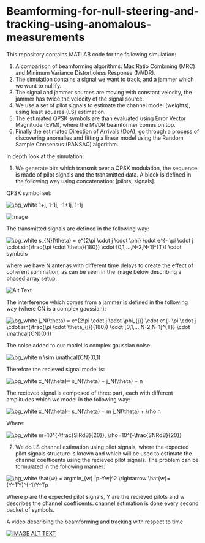 # Beamforming-for-null-steering-and-tracking-using-anomalous-measurements

This repository contains MATLAB code for the following simulation:
1. A comparison of beamforming algorithms: Max Ratio Combining (MRC) and Minimum Variance Distortioless Response (MVDR).
2. The simulation contains a signal we want to track, and a jammer which we want to nullify.
3. The signal and jammer sources are moving with constant velocity, the jammer has twice the velocity of the signal source.
4. We use a set of pilot signals to estimate the channel model (weights), using least squares (LS) estimation.
5. The estimated QPSK symbols are than evaluated using Error Vector Magnitude (EVM), where the MVDR beamformer comes on top.
6. Finally the estimated Direction of Arrivals (DoA), go through a process of discovering anomalies and fitting a linear model using the Random Sample Consensus (RANSAC) algorithm. 

In depth look at the simulation:

1. We generate bits which transmit over a QPSK modulation, the sequence is made of pilot signals and the transmitted data. 
A block is defined in the following way using concatenation: [pilots, signals]. 

QPSK symbol set:

<img src="https://latex.codecogs.com/png.image?\dpi{110}&space;\bg_white&space;1&plus;j,&space;1-1j,&space;-1&plus;1j,&space;1-1j" title="\bg_white 1+j, 1-1j, -1+1j, 1-1j" />

![image](https://user-images.githubusercontent.com/60748408/150105145-57990d96-8ed5-4209-9538-1278fda34ae6.png)


The transmitted signals are defined in the following way: 

<img src="https://latex.codecogs.com/png.image?\dpi{110}&space;\bg_white&space;s_{N}(\theta)&space;=&space;e^{2\pi&space;\cdot&space;j&space;\cdot&space;\phi}&space;\cdot&space;e^{-&space;\pi&space;\cdot&space;j&space;\cdot&space;sin(\frac{\pi&space;\cdot&space;\theta}{180})&space;\cdot&space;[0,1,...,N-2,N-1]^{T}}&space;\cdot&space;symbols" title="\bg_white s_{N}(\theta) = e^{2\pi \cdot j \cdot \phi} \cdot e^{- \pi \cdot j \cdot sin(\frac{\pi \cdot \theta}{180}) \cdot [0,1,...,N-2,N-1]^{T}} \cdot symbols" />

where we have N antenas with different time delays to create the effect of coherent summation, as can be seen in the image below describing a phased array setup.

![Alt Text](https://upload.wikimedia.org/wikipedia/commons/4/4a/Phased_array_animation_with_arrow_10frames_371x400px_100ms.gif)

The interference which comes from a jammer is defined in the following way (where CN is a complex gaussian):

<img src="https://latex.codecogs.com/png.image?\dpi{110}&space;\bg_white&space;j_N(\theta)&space;=&space;e^{2\pi&space;\cdot&space;j&space;\cdot&space;\phi_{j}}&space;\cdot&space;e^{-&space;\pi&space;\cdot&space;j&space;\cdot&space;sin(\frac{\pi&space;\cdot&space;\theta_{j}}{180})&space;\cdot&space;[0,1,...,N-2,N-1]^{T}}&space;\cdot&space;\mathcal{CN}" title="\bg_white j_N(\theta) = e^{2\pi \cdot j \cdot \phi_{j}} \cdot e^{- \pi \cdot j \cdot sin(\frac{\pi \cdot \theta_{j}}{180}) \cdot [0,1,...,N-2,N-1]^{T}} \cdot \mathcal{CN}(0,1)" />

The noise added to our model is complex gaussian noise:

<img src="https://latex.codecogs.com/png.image?\dpi{110}&space;\bg_white&space;n&space;\sim&space;&space;\mathcal{CN}(0,1)" title="\bg_white n \sim \mathcal{CN}(0,1)" />

Therefore the recieved signal model is:

<img src="https://latex.codecogs.com/png.image?\dpi{110}&space;\bg_white&space;x_N(\theta)=&space;s_N(\theta)&space;&plus;&space;j_N(\theta)&space;&plus;&space;n" title="\bg_white x_N(\theta)= s_N(\theta) + j_N(\theta) + n" />

The recieved signal is composed of three part, each with different amplitudes which we model in the following way:

<img src="https://latex.codecogs.com/png.image?\dpi{110}&space;\bg_white&space;x_N(\theta)=&space;s_N(\theta)&space;&plus;&space;m&space;j_N(\theta)&space;&plus;&space;\rho&space;n" title="\bg_white x_N(\theta)= s_N(\theta) + m j_N(\theta) + \rho n" />

Where:

<img src="https://latex.codecogs.com/png.image?\dpi{110}&space;\bg_white&space;m=10^{-\frac{SIRdB}{20}},&space;\rho=10^{-\frac{SNRdB}{20}}" title="\bg_white m=10^{-\frac{SIRdB}{20}}, \rho=10^{-\frac{SNRdB}{20}}" />


2. We do LS channel estimation using pilot signals, where the expected pilot signals structure is known and which will be used to estimate the channel coefficents using the recieved pilot signals. The problem can be formulated in the following manner:

<img src="https://latex.codecogs.com/png.image?\dpi{110}&space;\bg_white&space;\hat{w}&space;=&space;argmin_{w}&space;|p-Yw|^2&space;\rightarrow&space;\hat{w}=(Y^TY)^{-1}Y^Tp" title="\bg_white \hat{w} = argmin_{w} |p-Yw|^2 \rightarrow \hat{w}=(Y^TY)^{-1}Y^Tp" />

Where p are the expected pilot signals, Y are the recieved pilots and w describes the channel coefficents.
channel estimation is done every second packet of symbols.

A video describing the beamforming and tracking with respect to time

[![IMAGE ALT TEXT](https://img.youtube.com/vi/bOLJTF90Vzs/0.jpg)](https://youtu.be/bOLJTF90Vzs)
